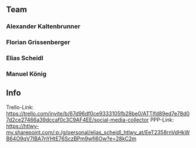 ## Team
### Alexander Kaltenbrunner
### Florian Grissenberger
### Elias Scheidl
### Manuel König

## Info
Trello-Link: https://trello.com/invite/b/67d96df0ce9333105fb28be0/ATTIfd89ed7e78d07d2ce27466a39dccaf0c3C9AF4EE/social-media-collector
PPP-Link: https://htlwy-my.sharepoint.com/:p:/g/personal/elias_scheidl_htlwy_at/EeT2358rnVdHkWB64O9qV7IBA7nYHtE76SczBPm9wfi6Ow?e=28kC2m
